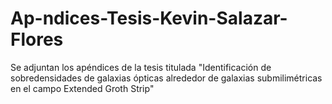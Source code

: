 # Ap-ndices-Tesis-Kevin-Salazar-Flores
Se adjuntan los apéndices de la tesis titulada "Identificación de sobredensidades de galaxias ópticas alrededor de galaxias submilimétricas en el campo Extended Groth Strip"
